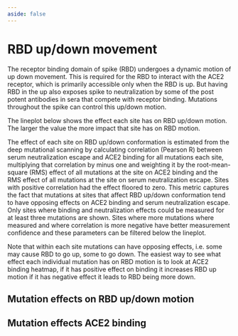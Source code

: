 ```yaml
---
aside: false
---
```


# RBD up/down movement


The receptor binding domain of spike (RBD) undergoes a dynamic motion of up down movement. This is required for the RBD to interact with the ACE2 receptor, which is primarily accessible only when the RBD is up. But having RBD in the up also exposes spike to neutralization by some of the post potent antibodies in sera that compete with receptor binding. Mutations throughout the spike can control this up/down motion. 

The lineplot below shows the effect each site has on RBD up/down motion. The larger the value the more impact that site has on RBD motion. 

The effect of each site on RBD up/down conformation is estimated from the deep mutational scanning by calculating correlation (Pearson R) between serum neutralization escape and ACE2 binding for all mutations each site, multiplying that correlation by minus one and weighting it by the root-mean-square (RMS) effect of all mutations at the site on ACE2 binding and the RMS effect of all mutations at the site on serum neutralization escape. Sites with positive correlation had the effect floored to zero. This metric captures the fact that mutations at sites that affect RBD up/down conformation tend to have opposing effects on ACE2 binding and serum neutralization escape. Only sites where binding and neutralization effects could be measured for at least three mutations are shown. Sites where more mutations where measured and where correlation is more negative have better measurement confidence and these parameters can be filtered below the lineplot. 

Note that within each site mutations can have opposing effects, i.e. some may cause RBD to go up, some to go down. The easiest way to see what effect each individual mutation has on RBD motion is to look at ACE2 binding heatmap, if it has positive effect on binding it increases RBD up motion if it has negative effect it leads to RBD being more down.

 

## Mutation effects on RBD up/down motion
<Figure caption="Effects of mutations on  RBD up/down motion">
    <Altair :showShadow="true" :spec-url="'htmls/RBD_up_down_chart_html.html'"></Altair>
</Figure>

## Mutation effects ACE2 binding
<Figure caption="Effects of mutations on  RBD up/down motion">
    <Altair :showShadow="true" :spec-url="'htmls/monomeric_ACE2_mut_effect.html'"></Altair>
</Figure>
